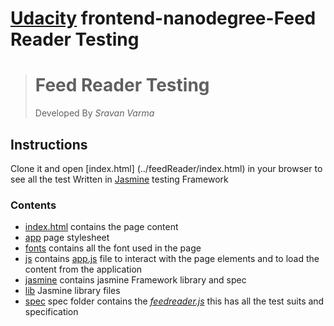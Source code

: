 [Udacity](https://udacity.com) frontend-nanodegree-Feed Reader Testing
===============================================================
># Feed Reader Testing
>Developed By *Sravan Varma*

## Instructions
Clone it and open [index.html] (../feedReader/index.html) in your browser to see all the test Written in [Jasmine](https://jasmine.github.io/) testing  Framework

### Contents

- [index.html](../feedReader/index.html) contains  the page content
- [app](../feedReader/css) page stylesheet
- [fonts](../feedReader/fonts) contains all the font used in the page
- [js](../feedReader/js) contains [app.js](../feedReader/js/app.js) file to interact with the page elements and to load the content from the application
- [jasmine](../feedReader/jasmine) contains jasmine Framework library and spec
 - [lib](../feedReader/jasmine/lib) Jasmine library files
 - [spec](../feedReader/jasmine/spec) spec folder contains the  *[feedreader.js](../feedReader/jasmine/spec/feedreader.js)* this has all the test suits and specification
